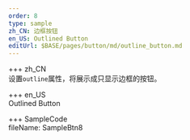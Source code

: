 ```yaml
---
order: 8
type: sample
zh_CN: 边框按钮
en_US: Outlined Button
editUrl: $BASE/pages/button/md/outline_button.md
---
```


+++ zh_CN  
设置<Code>outline</Code>属性，将展示成只显示边框的按钮。

+++ en_US  
Outlined Button

+++ SampleCode  
fileName: SampleBtn8
